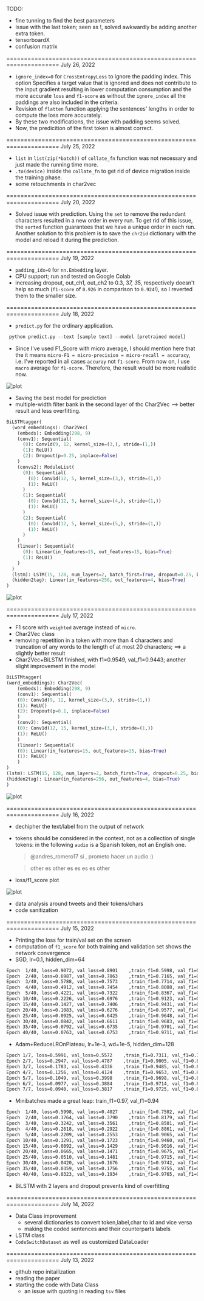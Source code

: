 TODO:
 * fine tunning to find the best parameters
 * Issue with the last token; seen as <PAD>!, solved awkwardly be adding another extra token.
 * tensorboardX
 * confusion matrix

===================================================================== July 26, 2022
 * `ignore_index=0` for `CrossEntropyLoss` to ignore the padding index. This option Specifies a target value that is ignored and does not contribute to the input gradient resulting in lower computation consumption and the more accurate `loss` and `f1-score` as without the `ignore_index` all the paddings are also included in the criteria.
 * Revision of `flatten` function applying the sentences' lengths in order to compute the loss more accurately.
 * By these two modifications, the issue with padding seems solved.
 * Now, the predicition of the first token is almost correct.

===================================================================== July 25, 2022
 * `list` in `list(zip(*batch))` of `collate_fn` function was not necessary and just made the running time more.
 * `.to(device)` inside the `collate_fn` to get rid of device migration inside the training phase.
 * some retouchments in char2vec

===================================================================== July 20, 2022
 * Solved issue with prediction. Using the `set` to remove the redundant characters resulted in a new order in every run. To get rid of this issue, the `sorted` function guarantees that we have a unique order in each run. Another solution to this problem is to save the `chr2id` dictionary with the model and reload it during the prediction.

===================================================================== July 19, 2022
 * `padding_idx=0` for `nn.Embedding` layer.
 * CPU support; run and tested on Google Colab
 * increasing dropout, out_ch1, out_ch2 to 0.3, 3*7, 3*5, respectively doesn't help so much (`f1-score` of `0.926` in comparison to `0.924`!), so I reverted them to the smaller size.

===================================================================== July 18, 2022
 * `predict.py` for the ordinary application.
 ```python
  python predict.py --text [sample text] --model [pretrained model]
 ```
 * Since I've used F1_Score with micro average, I should mention here that the it means
 `micro-F1 = micro-precision = micro-recall = accuracy`, i.e. I've reported in all cases `accuray` not `f1-score`.
 From now on, I use `macro` average for `f1-score`. Therefore, the result would be more realistic now.

![plot](./images/plot[2207181658]-Ep14B64BiLSTM+Char2Vec,%202Layers,%20Adam,%20lre-3,%20wde-5.png)

 * Saving the best model for prediction
 * multiple-width filter bank in the second layer of thc Char2Vec --> better result and less overfitting.

```python
BiLSTMtagger(
  (word_embeddings): Char2Vec(
    (embeds): Embedding(298, 9)
    (conv1): Sequential(
      (0): Conv1d(9, 12, kernel_size=(3,), stride=(1,))
      (1): ReLU()
      (2): Dropout(p=0.25, inplace=False)
    )
    (convs2): ModuleList(
      (0): Sequential(
        (0): Conv1d(12, 5, kernel_size=(3,), stride=(1,))
        (1): ReLU()
      )
      (1): Sequential(
        (0): Conv1d(12, 5, kernel_size=(4,), stride=(1,))
        (1): ReLU()
      )
      (2): Sequential(
        (0): Conv1d(12, 5, kernel_size=(5,), stride=(1,))
        (1): ReLU()
      )
    )
    (linear): Sequential(
      (0): Linear(in_features=15, out_features=15, bias=True)
      (1): ReLU()
    )
  )
  (lstm): LSTM(15, 128, num_layers=2, batch_first=True, dropout=0.25, bidirectional=True)
  (hidden2tag): Linear(in_features=256, out_features=4, bias=True)
)
```

![plot](./images/plot[2207181333]-Ep14B64BiLSTM+Char2Vec,%202Layers,%20Adam,%20lre-3,%20wde-5.png)

===================================================================== July 17, 2022

 * F1 score with `weighted` average instead of `micro`.
 * Char2Vec class
 * removing repetition in a token with more than 4 characters and truncation of any words to the length of at most 20 characters; ==> a slightly better result
 * Char2Vec+BiLSTM finished, with f1=0.9549, val_f1=0.9443; another slight improvement in the model
```python
BiLSTMtagger(
(word_embeddings): Char2Vec(
    (embeds): Embedding(298, 9)
    (conv1): Sequential(
    (0): Conv1d(9, 12, kernel_size=(3,), stride=(1,))
    (1): ReLU()
    (2): Dropout(p=0.1, inplace=False)
    )
    (conv2): Sequential(
    (0): Conv1d(12, 15, kernel_size=(3,), stride=(1,))
    (1): ReLU()
    )
    (linear): Sequential(
    (0): Linear(in_features=15, out_features=15, bias=True)
    (1): ReLU()
    )
)
(lstm): LSTM(15, 128, num_layers=2, batch_first=True, dropout=0.25, bidirectional=True)
(hidden2tag): Linear(in_features=256, out_features=4, bias=True)
)
```

![plot](./images/plot[2207171959]-Ep40B64BiLSTM+Char2Vec,%202Layers,%20Adam,%20lre-3,%20wde-5.png)


===================================================================== July 16, 2022

 * dechipher the text/label from the output of network

 * tokens should be considered in the context, not as a collection of single tokens:
 in the following `audio` is a Spanish token, not an English one.
   > @andres_romero17 si , prometo hacer un audio :)

   > other es other es es es es other
 * loss/f1_score plot

 ![plot](./images/plot[2207161342]-Ep40BiLSTM,%202Layers,%20Adam,%20lre-3,%20wde-5.png)

 * data analysis around tweets and their tokens/chars
 * code sanitization


===================================================================== July 15, 2022

 * Printing the loss for train/val set on the screen
 * computation of `f1_score` for both training and validation set shows the network convergence
 * SGD, lr=0.1, hidden_dim=64
 ```bash
Epoch  1/40, loss=0.9072, val_loss=0.8901    ,train_f1=0.5998, val_f1=0.5462
Epoch  2/40, loss=0.6987, val_loss=0.7863    ,train_f1=0.7165, val_f1=0.6602
Epoch  3/40, loss=0.5788, val_loss=0.7573    ,train_f1=0.7714, val_f1=0.7342
Epoch  4/40, loss=0.4912, val_loss=0.7454    ,train_f1=0.8088, val_f1=0.7589
Epoch  5/40, loss=0.4221, val_loss=0.7322    ,train_f1=0.8367, val_f1=0.7747
Epoch 10/40, loss=0.2226, val_loss=0.6976    ,train_f1=0.9123, val_f1=0.7897
Epoch 15/40, loss=0.1427, val_loss=0.7406    ,train_f1=0.9431, val_f1=0.8072
Epoch 20/40, loss=0.1083, val_loss=0.6276    ,train_f1=0.9577, val_f1=0.8133
Epoch 25/40, loss=0.0925, val_loss=0.6425    ,train_f1=0.9648, val_f1=0.8163
Epoch 30/40, loss=0.0842, val_loss=0.6611    ,train_f1=0.9683, val_f1=0.8171
Epoch 35/40, loss=0.0792, val_loss=0.6735    ,train_f1=0.9701, val_f1=0.8178
Epoch 40/40, loss=0.0763, val_loss=0.6753    ,train_f1=0.9711, val_f1=0.8180
   ```
 * Adam+ReduceLROnPlateau, lr=1e-3, wd=1e-5, hidden_dim=128
 ```bash
Epoch 1/7, loss=0.5991, val_loss=0.5572    ,train_f1=0.7311, val_f1=0.7483
Epoch 2/7, loss=0.2947, val_loss=0.4787    ,train_f1=0.9005, val_f1=0.8266
Epoch 3/7, loss=0.1783, val_loss=0.4336    ,train_f1=0.9485, val_f1=0.8379
Epoch 4/7, loss=0.1256, val_loss=0.4124    ,train_f1=0.9653, val_f1=0.8494
Epoch 5/7, loss=0.1049, val_loss=0.3998    ,train_f1=0.9698, val_f1=0.8512
Epoch 6/7, loss=0.0977, val_loss=0.3884    ,train_f1=0.9714, val_f1=0.8512
Epoch 7/7, loss=0.0940, val_loss=0.3817    ,train_f1=0.9725, val_f1=0.8529
 ```
 * Minibatches made a great leap: train_f1=0.97, val_f1=0.94
 ```bash
Epoch  1/40, loss=0.5998, val_loss=0.4027    ,train_f1=0.7502, val_f1=0.7768
Epoch  2/40, loss=0.3764, val_loss=0.3790    ,train_f1=0.8179, val_f1=0.7971
Epoch  3/40, loss=0.3242, val_loss=0.3561    ,train_f1=0.8501, val_f1=0.8307
Epoch  4/40, loss=0.2618, val_loss=0.2922    ,train_f1=0.8861, val_f1=0.8741
Epoch  5/40, loss=0.2209, val_loss=0.2553    ,train_f1=0.9065, val_f1=0.8931
Epoch 10/40, loss=0.1291, val_loss=0.1723    ,train_f1=0.9460, val_f1=0.9291
Epoch 15/40, loss=0.0892, val_loss=0.1429    ,train_f1=0.9616, val_f1=0.9419
Epoch 20/40, loss=0.0665, val_loss=0.1471    ,train_f1=0.9675, val_f1=0.9409
Epoch 25/40, loss=0.0510, val_loss=0.1481    ,train_f1=0.9715, val_f1=0.9397
Epoch 30/40, loss=0.0420, val_loss=0.1676    ,train_f1=0.9742, val_f1=0.9397
Epoch 35/40, loss=0.0359, val_loss=0.1756    ,train_f1=0.9755, val_f1=0.9386
Epoch 40/40, loss=0.0323, val_loss=0.1934    ,train_f1=0.9765, val_f1=0.9403
 ```
 * BiLSTM with 2 layers and dropout prevents kind of overfitting

===================================================================== July 14, 2022
 * Data Class improvement
    * several dictionaries to convert token,label,char to id and vice versa
    * making the coded sentences and their counterparts labels
 * LSTM class
 * `CodeSwitchDataset` as well as customized DataLoader

===================================================================== July 13, 2022
 * github repo initailization
 * reading the paper
 * starting the code with Data Class
    * an issue with quoting in reading `tsv` files